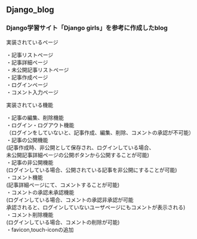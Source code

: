 ## Django_blog

### Django学習サイト「Django girls」を参考に作成したblog  


実装されているページ 

・記事リストページ  
・記事詳細ページ  
・未公開記事リストページ  
・記事作成ページ  
・ログインページ  
・コメント入力ページ

実装されている機能

・記事の編集、削除機能  
・ログイン・ログアウト機能  
（ログインをしていないと、記事作成、編集、削除、コメントの承認が不可能）  
・記事の公開機能  
(記事作成時、非公開として保存され、ログインしている場合、  
未公開記事詳細ページの公開ボタンから公開することが可能)  
・記事の非公開機能  
(ログインしている場合、公開されている記事を非公開にすることが可能)  
・コメント機能  
(記事詳細ページにて、コメントすることが可能)  
・コメントの承認未承認機能  
(ログインしている場合、コメントの承認非承認が可能  
承認されると、ログインしていないユーザページにもコメントが表示される)  
・コメント削除機能  
(ログインしている場合、コメントの削除が可能)    
・favicon,touch-iconの追加
